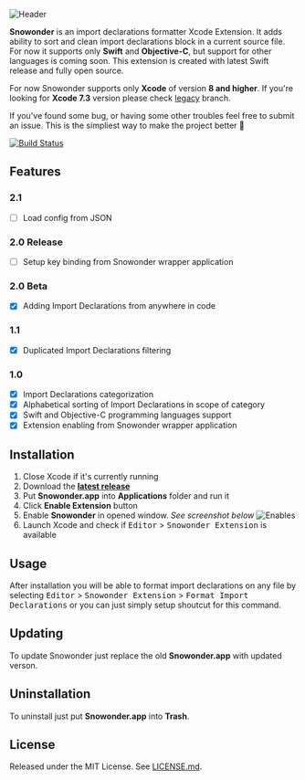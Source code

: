 ![Header](https://raw.githubusercontent.com/Karetski/Snowonder/master/Resources/ReadmeHeader.png)

**Snowonder** is an import declarations formatter Xcode Extension. It adds ability to sort and clean import declarations block in a current source file. For now it supports only **Swift** and **Objective-C**, but support for other languages is coming soon. This extension is created with latest Swift release and fully open source.

For now Snowonder supports only **Xcode** of version **8 and higher**. If you're looking for **Xcode 7.3** version please check [legacy](https://github.com/Karetski/Snowonder/blob/legacy/README.md) branch.

If you've found some bug, or having some other troubles feel free to submit an issue. This is the simpliest way to make the project better 🌟

[![Build Status](https://travis-ci.org/Karetski/Snowonder.svg)](https://travis-ci.org/Karetski/Snowonder)

## Features

### 2.1
- [ ] Load config from JSON
### 2.0 Release
- [ ] Setup key binding from Snowonder wrapper application
### 2.0 Beta
- [x] Adding Import Declarations from anywhere in code
### 1.1
- [x] Duplicated Import Declarations filtering
### 1.0
- [x] Import Declarations categorization
- [x] Alphabetical sorting of Import Declarations in scope of category
- [x] Swift and Objective-C programming languages support
- [x] Extension enabling from Snowonder wrapper application

## Installation

1. Close Xcode if it's currently running
2. Download the [**latest release**](https://github.com/Karetski/Snowonder/releases)
3. Put **Snowonder.app** into **Applications** folder and run it
4. Click **Enable Extension** button
5. Enable **Snowonder** in opened window. *See screenshot below*
![Enables](https://raw.githubusercontent.com/Karetski/Snowonder/master/Resources/SnowonderEnabled.png)
6. Launch Xcode and check if <kbd>Editor</kbd> > <kbd>Snowonder Extension</kbd> is available

## Usage

After installation you will be able to format import declarations on any file by selecting <kbd>Editor</kbd> > <kbd>Snowonder Extension</kbd> > <kbd>Format Import Declarations</kbd> or you can just simply setup shoutcut for this command.

## Updating

To update Snowonder just replace the old **Snowonder.app** with updated verson.

## Uninstallation

To uninstall just put **Snowonder.app** into **Trash**.

## License

Released under the MIT License. See [LICENSE.md](https://github.com/Karetski/Snowonder/blob/master/LICENSE.md).
